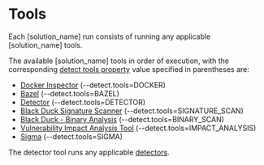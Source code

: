 # Tools

Each [solution_name] run consists of running any applicable [solution_name] tools.

The available [solution_name] tools in order of execution, with the corresponding [detect tools property](../properties/configuration/paths.md#detect-tools-included)
value specified in parentheses are:

* [Docker Inspector](../packagemgrs/docker/intro.md) (--detect.tools=DOCKER)
* [Bazel](../packagemgrs/bazel.md) (--detect.tools=BAZEL)
* [Detector](detectors.md) (--detect.tools=DETECTOR)
* [Black Duck Signature Scanner](../downloadingandrunning/basics/runningwithblackduck.md) (--detect.tools=SIGNATURE_SCAN)
* [Black Duck - Binary Analysis](../downloadingandrunning/basics/runningwithblackduck.md) (--detect.tools=BINARY_SCAN)
* [Vulnerability Impact Analysis Tool](../downloadingandrunning/basics/runningwithblackduck.md) (--detect.tools=IMPACT_ANALYSIS)
* [Sigma](../downloadingandrunning/basics/runningwithblackduck.md) (--detect.tools=SIGMA)

The detector tool runs any applicable [detectors](detectors.md).
